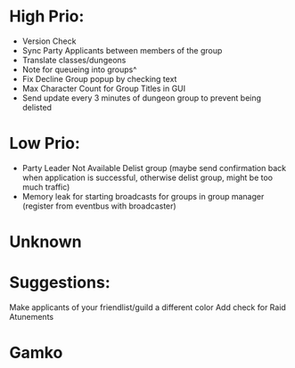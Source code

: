 # High Prio:
* Version Check
* Sync Party Applicants between members of the group
* Translate classes/dungeons
* Note for queueing into groups^
* Fix Decline Group popup by checking text
* Max Character Count for Group Titles in GUI
* Send update every 3 minutes of dungeon group to prevent being delisted


# Low Prio:
* Party Leader Not Available Delist group (maybe send confirmation back when application is successful, otherwise delist group, might be too much traffic)
* Memory leak for starting broadcasts for groups in group manager (register from eventbus with broadcaster)

# Unknown

# Suggestions:
Make applicants of your friendlist/guild a different color
Add check for Raid Atunements

# Gamko
